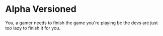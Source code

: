 # Alpha Versioned
 You, a gamer needs to finish the game you're playing bc the devs are just too lazy to finish it for you.
